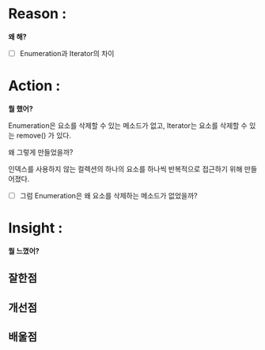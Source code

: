 # Reason : 

**왜 해?**

- [ ] Enumeration과 Iterator의 차이
# Action : 

**뭘 했어?**

Enumeration은 요소를 삭제할 수 있는 메소드가 없고, Iterator는 요소를 삭제할 수 있는 remove() 가 있다.

왜 그렇게 만들었을까?

인덱스를 사용하지 않는 컬렉션의 하나의 요소를 하나씩 반복적으로 접근하기 위해 만들어졌다.

- [ ] 그럼 Enumeration은 왜 요소를 삭제하는 메소드가 없었을까?
# Insight : 

**뭘 느꼈어?**

## 잘한점

## 개선점

## 배울점
